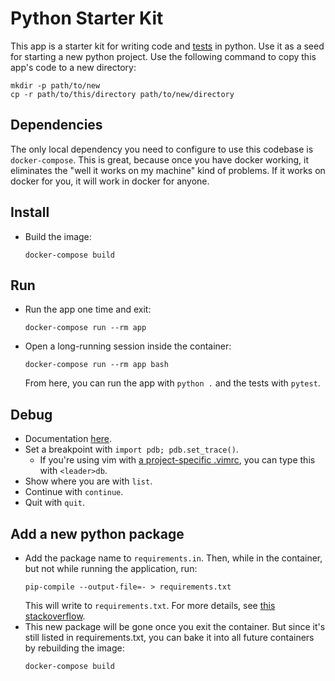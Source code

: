 # Python Starter Kit
This app is a starter kit for writing code and [tests](https://docs.python.org/3/library/unittest.html) in python. Use it as a seed for starting a new python project. Use the following command to copy this app's code to a new directory:
```console
mkdir -p path/to/new
cp -r path/to/this/directory path/to/new/directory
```

## Dependencies
The only local dependency you need to configure to use this codebase is `docker-compose`. This is great, because once you have docker working, it eliminates the "well it works on my machine" kind of problems. If it works on docker for you, it will work in docker for anyone.

## Install
* Build the image:
  ```console
  docker-compose build
  ```

## Run
* Run the app one time and exit:
  ```console
  docker-compose run --rm app
  ```
* Open a long-running session inside the container:
  ```console
  docker-compose run --rm app bash
  ```
  From here, you can run the app with `python .` and the tests with `pytest`.

## Debug
* Documentation [here](https://docs.python.org/3/library/pdb.html).
* Set a breakpoint with `import pdb; pdb.set_trace()`.
  * If you're using vim with [a project-specific .vimrc](https://andrew.stwrt.ca/posts/project-specific-vimrc/), you can type this with `<leader>db`.
* Show where you are with `list`.
* Continue with `continue`.
* Quit with `quit`.

## Add a new python package
* Add the package name to `requirements.in`. Then, while in the container, but not while running the application, run:
  ```console
  pip-compile --output-file=- > requirements.txt
  ```
  This will write to `requirements.txt`. For more details, see [this stackoverflow](https://stackoverflow.com/a/65666949/2197402).
* This new package will be gone once you exit the container. But since it's still listed in requirements.txt, you can bake it into all future containers by rebuilding the image:
  ```sh
  docker-compose build
  ```
